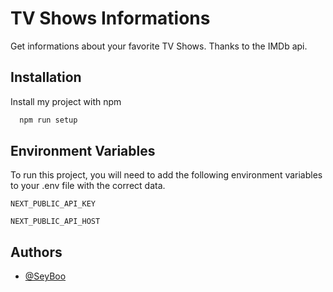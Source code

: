 
# TV Shows Informations 

Get informations about your favorite TV Shows. Thanks to the IMDb api.


## Installation

Install my project with npm

```bash
  npm run setup
```
    
## Environment Variables

To run this project, you will need to add the following environment variables to your .env file with the correct data.

`NEXT_PUBLIC_API_KEY`

`NEXT_PUBLIC_API_HOST`


## Authors

- [@SeyBoo](https://github.com/SeyBoo)

